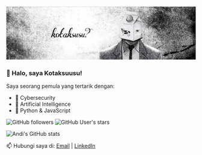 <p align="center">
  <img src="https://raw.githubusercontent.com/kotaksuusu/kotaksuusu/main/banner.png" alt="banner" />
</p>


### 👋 Halo, saya Kotaksuusu!
Saya seorang pemula yang tertarik dengan:
- 🔐 Cybersecurity
- 🤖 Artificial Intelligence
- 🐍 Python & JavaScript

![GitHub followers](https://img.shields.io/github/followers/kotaksuusu?label=Followers&style=social)
![GitHub User's stars](https://img.shields.io/github/stars/kotaksuusu?style=social)

![Andi's GitHub stats](https://github-readme-stats.vercel.app/api?username=kotaksuusu&show_icons=true&theme=radical)


📫 Hubungi saya di: [Email](mailto:unidentifiedbox665@gmail.com) | [LinkedIn](https://linkedin.com/in/hanif-albana-726575264/)


<!--
**kotaksuusu/kotaksuusu** is a ✨ _special_ ✨ repository because its `README.md` (this file) appears on your GitHub profile.

Here are some ideas to get you started:

- 🔭 I’m currently working on ...
- 🌱 I’m currently learning ...
- 👯 I’m looking to collaborate on ...
- 🤔 I’m looking for help with ...
- 💬 Ask me about ...
- 📫 How to reach me: ...
- 😄 Pronouns: ...
- ⚡ Fun fact: ...
-->
